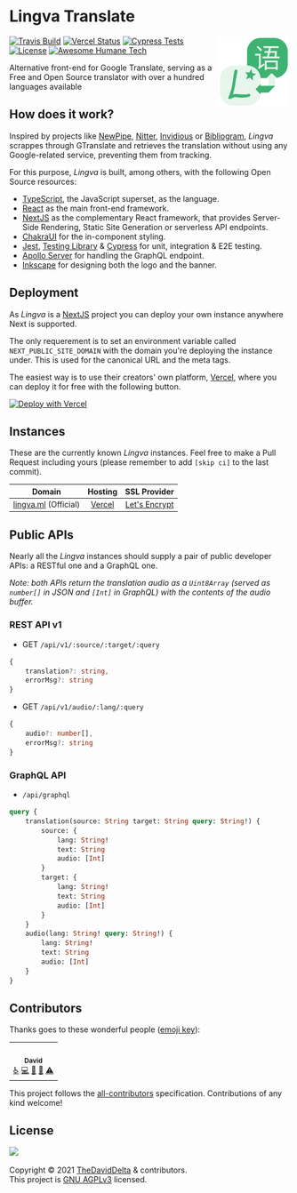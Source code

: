 # Lingva Translate

<img src="public/favicon.svg" width="128" align="right">

[![Travis Build](https://travis-ci.com/TheDavidDelta/lingva-translate.svg?branch=main)](https://travis-ci.com/TheDavidDelta/lingva-translate)
[![Vercel Status](https://img.shields.io/github/deployments/TheDavidDelta/lingva-translate/Production?label=vercel&logo=vercel&color=f5f5f5)](https://lingva.ml/)
[![Cypress Tests](https://img.shields.io/endpoint?url=https://dashboard.cypress.io/badge/simple/qgjdyd&style=flat&logo=cypress)](https://dashboard.cypress.io/projects/qgjdyd/runs)
[![License](https://img.shields.io/github/license/TheDavidDelta/lingva-translate)](./LICENSE)
[![Awesome Humane Tech](https://raw.githubusercontent.com/humanetech-community/awesome-humane-tech/main/humane-tech-badge.svg?sanitize=true)](https://github.com/humanetech-community/awesome-humane-tech)

Alternative front-end for Google Translate, serving as a Free and Open Source translator with over a hundred languages available


## How does it work?

Inspired by projects like [NewPipe](https://github.com/TeamNewPipe/NewPipe), [Nitter](https://github.com/zedeus/nitter), [Invidious](https://github.com/iv-org/invidious) or [Bibliogram](https://git.sr.ht/~cadence/bibliogram), *Lingva* scrappes through GTranslate and retrieves the translation without using any Google-related service, preventing them from tracking.

For this purpose, *Lingva* is built, among others, with the following Open Source resources:

+ [TypeScript](https://www.typescriptlang.org/), the JavaScript superset, as the language.
+ [React](https://reactjs.org/) as the main front-end framework.
+ [NextJS](https://nextjs.org/) as the complementary React framework, that provides Server-Side Rendering, Static Site Generation or serverless API endpoints.
+ [ChakraUI](https://chakra-ui.com/) for the in-component styling.
+ [Jest](https://jestjs.io/), [Testing Library](https://testing-library.com/) & [Cypress](https://www.cypress.io/) for unit, integration & E2E testing.
+ [Apollo Server](https://www.apollographql.com/docs/apollo-server/) for handling the GraphQL endpoint.
+ [Inkscape](https://inkscape.org/) for designing both the logo and the banner.


## Deployment

As *Lingva* is a [NextJS](https://nextjs.org/) project you can deploy your own instance anywhere Next is supported.

The only requerement is to set an environment variable called `NEXT_PUBLIC_SITE_DOMAIN` with the domain you're deploying the instance under. This is used for the canonical URL and the meta tags.

The easiest way is to use their creators' own platform, [Vercel](https://vercel.com/), where you can deploy it for free with the following button.

[![Deploy with Vercel](https://vercel.com/button)](https://vercel.com/new/git/external?repository-url=https%3A%2F%2Fgithub.com%2FTheDavidDelta%2Flingva-translate%2Ftree%2Fmain&env=NEXT_PUBLIC_SITE_DOMAIN&envDescription=Your%20domain)


## Instances

These are the currently known *Lingva* instances. Feel free to make a Pull Request including yours (please remember to add `[skip ci]` to the last commit).

| Domain                                                       | Hosting                       | SSL Provider                                                                             |
|:------------------------------------------------------------:|:-----------------------------:|:----------------------------------------------------------------------------------------:|
| [lingva.ml](https://lingva.ml/) (Official)                   | [Vercel](https://vercel.com/) | [Let's Encrypt](https://www.ssllabs.com/ssltest/analyze.html?d=lingva.ml)                |


## Public APIs

Nearly all the *Lingva* instances should supply a pair of public developer APIs: a RESTful one and a GraphQL one.

*Note: both APIs return the translation audio as a `Uint8Array` (served as `number[]` in JSON and `[Int]` in GraphQL) with the contents of the audio buffer.*

### REST API v1

+ GET `/api/v1/:source/:target/:query`
```typescript
{
    translation?: string,
    errorMsg?: string
}
```

+ GET `/api/v1/audio/:lang/:query`
```typescript
{
    audio?: number[],
    errorMsg?: string
}
```

### GraphQL API

+ `/api/graphql`
```graphql
query {
    translation(source: String target: String query: String!) {
        source: {
            lang: String!
            text: String
            audio: [Int]
        }
        target: {
            lang: String!
            text: String
            audio: [Int]
        }
    }
    audio(lang: String! query: String!) {
        lang: String!
        text: String
        audio: [Int]
    }
}
```

## Contributors

Thanks goes to these wonderful people ([emoji key](https://allcontributors.org/docs/en/emoji-key)):

<!-- ALL-CONTRIBUTORS-LIST:START - Do not remove or modify this section -->
<!-- prettier-ignore-start -->
<!-- markdownlint-disable -->
<table>
  <tr>
    <td align="center"><a href="https://thedaviddelta.com/"><img src="https://avatars.githubusercontent.com/u/6679900?v=4?s=100" width="100px;" alt=""/><br /><sub><b>David</b></sub></a><br /><a href="#a11y-TheDavidDelta" title="Accessibility">️️️️♿️</a> <a href="https://github.com/TheDavidDelta/lingva-translate/commits?author=TheDavidDelta" title="Code">💻</a> <a href="https://github.com/TheDavidDelta/lingva-translate/commits?author=TheDavidDelta" title="Documentation">📖</a> <a href="#design-TheDavidDelta" title="Design">🎨</a> <a href="https://github.com/TheDavidDelta/lingva-translate/commits?author=TheDavidDelta" title="Tests">⚠️</a></td>
  </tr>
</table>

<!-- markdownlint-restore -->
<!-- prettier-ignore-end -->

<!-- ALL-CONTRIBUTORS-LIST:END -->

This project follows the [all-contributors](https://github.com/all-contributors/all-contributors) specification. Contributions of any kind welcome!


## License

[![](https://www.gnu.org/graphics/agplv3-with-text-162x68.png)](https://www.gnu.org/licenses/agpl-3.0.html)

Copyright © 2021 [TheDavidDelta](https://github.com/TheDavidDelta) & contributors.  
This project is [GNU AGPLv3](./LICENSE) licensed.
